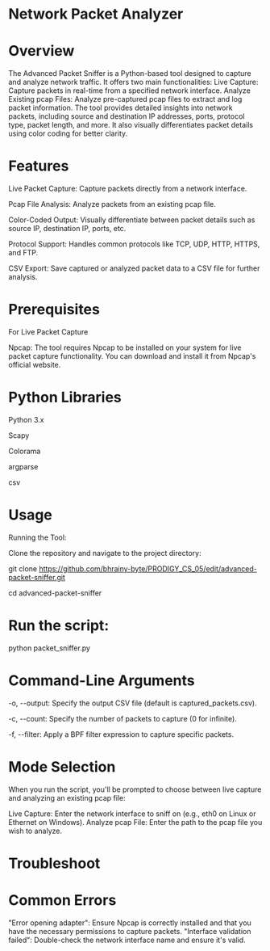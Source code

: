 # Network Packet Analyzer

# Overview

The Advanced Packet Sniffer is a Python-based tool designed to capture and analyze network traffic. It offers two main functionalities:
Live Capture: Capture packets in real-time from a specified network interface.
Analyze Existing pcap Files: Analyze pre-captured pcap files to extract and log packet information.
The tool provides detailed insights into network packets, including source and destination IP addresses, ports, protocol type, packet length, and more. It also visually differentiates packet details using color coding for better clarity.

# Features
Live Packet Capture: Capture packets directly from a network interface.

Pcap File Analysis: Analyze packets from an existing pcap file.

Color-Coded Output: Visually differentiate between packet details such as source IP, destination IP, ports, etc.

Protocol Support: Handles common protocols like TCP, UDP, HTTP, HTTPS, and FTP.

CSV Export: Save captured or analyzed packet data to a CSV file for further analysis.

# Prerequisites
For Live Packet Capture

Npcap: The tool requires Npcap to be installed on your system for live packet capture functionality. You can download and install it from Npcap's official website.

# Python Libraries
Python 3.x

Scapy

Colorama

argparse

csv

# Usage
 Running the Tool:

Clone the repository and navigate to the project directory:

git clone https://github.com/bhrainy-byte/PRODIGY_CS_05/edit/advanced-packet-sniffer.git

 cd advanced-packet-sniffer


 # Run the script:
 
 python packet_sniffer.py


# Command-Line Arguments
-o, --output: Specify the output CSV file (default is captured_packets.csv).

-c, --count: Specify the number of packets to capture (0 for infinite).

-f, --filter: Apply a BPF filter expression to capture specific packets.

# Mode Selection

When you run the script, you'll be prompted to choose between live capture and analyzing an existing pcap file:

Live Capture: Enter the network interface to sniff on (e.g., eth0 on Linux or Ethernet on Windows).
Analyze pcap File: Enter the path to the pcap file you wish to analyze.


# Troubleshoot 

# Common Errors
"Error opening adapter": Ensure Npcap is correctly installed and that you have the necessary permissions to capture packets.
"Interface validation failed": Double-check the network interface name and ensure it's valid.


